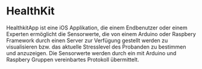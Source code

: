 HealthKit
=========

HealthkitApp ist eine iOS Applikation, die einem Endbenutzer oder einem Experten ermöglicht die Sensorwerte, 
die von einem Arduino oder Raspbery Framework durch einen Server zur Verfügung gestellt werden zu visualisieren 
bzw. das aktuelle Stresslevel des Probanden zu bestimmen und anzuzeigen. Die Sensorwerte werden durch ein mit 
Arduino und Raspbery Gruppen vereinbartes Protokoll übermittelt.
